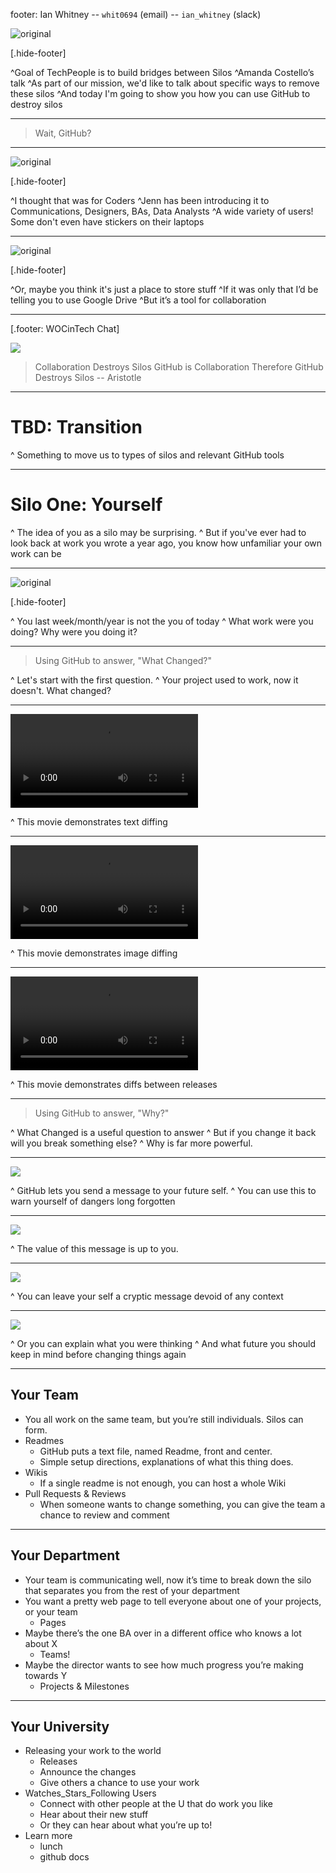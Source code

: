 footer: Ian Whitney -- `whit0694` (email) --  `ian_whitney` (slack)

![original](images/silo_destruction_with_github.jpg)

[.hide-footer]

^Goal of TechPeople is to build bridges between Silos
^Amanda Costello’s talk
^As part of our mission, we'd like to talk about specific ways to remove these silos
^And today I'm going to show you how you can use GitHub to destroy silos


---

> Wait, GitHub?

---

![original](images/hacker_laptop.jpg)

[.hide-footer]

^I thought that was for Coders
^Jenn has been introducing it to Communications, Designers, BAs, Data Analysts
^A wide variety of users! Some don't even have stickers on their laptops

---

![original](images/file_cabinets.jpg)

[.hide-footer]

^Or, maybe you think it's just a place to store stuff
^If it was only that I’d be telling you to use Google Drive
^But it’s a tool for collaboration

---
[.footer: WOCinTech Chat]

![](images/collaboration.jpg)

> Collaboration Destroys Silos
> GitHub is Collaboration
> Therefore GitHub Destroys Silos
-- Aristotle

---

# TBD: Transition

^ Something to move us to types of silos and relevant GitHub tools

---

# Silo One: Yourself

^ The idea of you as a silo may be surprising.
^ But if you've ever had to look back at work you wrote a year ago, you know how unfamiliar your own work can be

---

![original](images/doctors_who.jpg)

[.hide-footer]

^ You last week/month/year is not the you of today
^ What work were you doing? Why were you doing it?

---

> Using GitHub to answer, "What Changed?"

^ Let's start with the first question. 
^ Your project used to work, now it doesn't. What changed?

---

![](placeholder.mov)

^ This movie demonstrates text diffing

---

![](placeholder.mov)

^ This movie demonstrates image diffing

---

![](placeholder.mov)

^ This movie demonstrates diffs between releases

---

> Using GitHub to answer, "Why?"

^ What Changed is a useful question to answer
^ But if you change it back will you break something else?
^ Why is far more powerful.

---

![](placeholder.jpg)

^ GitHub lets you send a message to your future self.
^ You can use this to warn yourself of dangers long forgotten

---

![](placeholder.jpg)

^ The value of this message is up to you.

---

![](placeholder.jpg)

^ You can leave your self a cryptic message devoid of any context

---

![](placeholder.jpg)

^ Or you can explain what you were thinking
^ And what future you should keep in mind before changing things again

---

## Your Team
- You all work on the same team, but you’re still individuals. Silos can form.
- Readmes
	- GitHub puts a text file, named Readme, front and center.
	- Simple setup directions, explanations of what this thing does.
- Wikis
	- If a single readme is not enough, you can host a whole Wiki
- Pull Requests & Reviews
	- When someone wants to change something, you can give the team a chance to review and comment
---

## Your Department
- Your team is communicating well, now it’s time to break down the silo that separates you from the rest of your department
- You want a pretty web page to tell everyone about one of your projects, or your team
	- Pages
- Maybe there’s the one BA over in a different office who knows a lot about X
	- Teams!
- Maybe the director wants to see how much progress you’re making towards Y
	- Projects & Milestones
---

## Your University
- Releasing your work to the world
	- Releases
	- Announce the changes
	- Give others a chance to use your work
- Watches_Stars_Following Users
	- Connect with other people at the U that do work you like
	- Hear about their new stuff
	- Or they can hear about what you’re up to!
- Learn more
	- lunch
	- github docs

